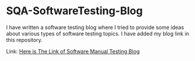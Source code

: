 # SQA-SoftwareTesting-Blog
I have written a software testing blog where I tried to provide some ideas about various types of software testing topics. I have added my blog link in this repository.

Link:
[Here is The Link of Software Manual Testing Blog](https://shantokumarsaha.blogspot.com/2023/03/software-testing.html)

